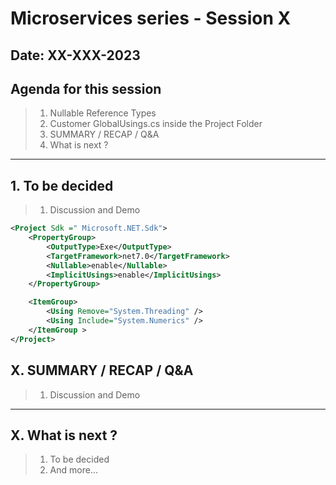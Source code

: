 # Microservices series - Session X

## Date: XX-XXX-2023

## Agenda for this session

> 1. Nullable Reference Types
> 1. Customer GlobalUsings.cs inside the Project Folder
> 1. SUMMARY / RECAP / Q&A
> 1. What is next ?

---

## 1. To be decided

> 1. Discussion and Demo

```xml
<Project Sdk =" Microsoft.NET.Sdk"> 
    <PropertyGroup> 
        <OutputType>Exe</OutputType>
        <TargetFramework>net7.0</TargetFramework>
        <Nullable>enable</Nullable>
        <ImplicitUsings>enable</ImplicitUsings>
    </PropertyGroup>

    <ItemGroup>
        <Using Remove="System.Threading" /> 
        <Using Include="System.Numerics" /> 
    </ItemGroup >
</Project>
```

## X. SUMMARY / RECAP / Q&A

> 1. Discussion and Demo

---

## X. What is next ?

> 1. To be decided
> 1. And more...
